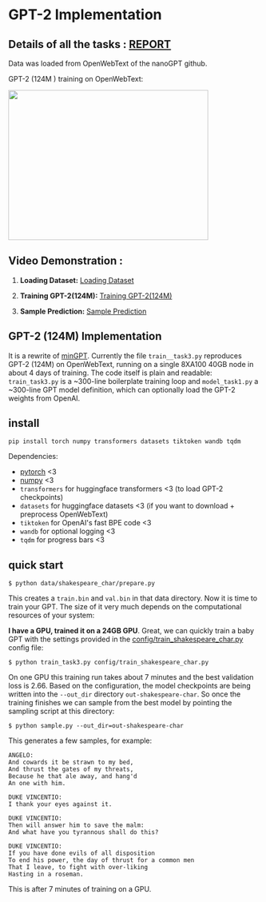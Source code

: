 # GPT-2 Implementation
## Details of all the tasks : [REPORT](https://docs.google.com/document/d/1GagBCirTLk43F-CXOxePy5YKvFI4BYs_cWWwGjaTw8M/edit?usp=sharing)
Data was loaded from OpenWebText of the nanoGPT github.

GPT-2 (124M ) training on OpenWebText:

<img src="https://github.com/AbhishekG-1plus/GPT-2_contlo/assets/77354191/d1b48fa8-1acd-4de8-a272-55f1592bef7d" width="400" height="300">

## Video Demonstration :

1. **Loading Dataset:**
   [Loading Dataset](https://photos.app.goo.gl/BPgqGmufbHSD5pS29)

2. **Training GPT-2(124M):**
   [Training GPT-2(124M)](./images/training_gpt2.png)

3. **Sample Prediction:**
   [Sample Prediction](./images/sample_prediction.png)

## GPT-2 (124M) Implementation

It is a rewrite of [minGPT](https://github.com/karpathy/minGPT). Currently the file `train__task3.py` reproduces GPT-2 (124M) on OpenWebText, running on a single 8XA100 40GB node in about 4 days of training. The code itself is plain and readable: `train_task3.py` is a ~300-line boilerplate training loop and `model_task1.py` a ~300-line GPT model definition, which can optionally load the GPT-2 weights from OpenAI.



## install

```
pip install torch numpy transformers datasets tiktoken wandb tqdm
```

Dependencies:

- [pytorch](https://pytorch.org) <3
- [numpy](https://numpy.org/install/) <3
-  `transformers` for huggingface transformers <3 (to load GPT-2 checkpoints)
-  `datasets` for huggingface datasets <3 (if you want to download + preprocess OpenWebText)
-  `tiktoken` for OpenAI's fast BPE code <3
-  `wandb` for optional logging <3
-  `tqdm` for progress bars <3

## quick start


```
$ python data/shakespeare_char/prepare.py
```

This creates a `train.bin` and `val.bin` in that data directory. Now it is time to train your GPT. The size of it very much depends on the computational resources of your system:

**I have a GPU, trained it on a 24GB GPU**. Great, we can quickly train a baby GPT with the settings provided in the [config/train_shakespeare_char.py](config/train_shakespeare_char.py) config file:

```
$ python train_task3.py config/train_shakespeare_char.py
```

On one GPU this training run takes about 7 minutes and the best validation loss is 2.66. Based on the configuration, the model checkpoints are being written into the `--out_dir` directory `out-shakespeare-char`. So once the training finishes we can sample from the best model by pointing the sampling script at this directory:

```
$ python sample.py --out_dir=out-shakespeare-char
```

This generates a few samples, for example:

```
ANGELO:
And cowards it be strawn to my bed,
And thrust the gates of my threats,
Because he that ale away, and hang'd
An one with him.

DUKE VINCENTIO:
I thank your eyes against it.

DUKE VINCENTIO:
Then will answer him to save the malm:
And what have you tyrannous shall do this?

DUKE VINCENTIO:
If you have done evils of all disposition
To end his power, the day of thrust for a common men
That I leave, to fight with over-liking
Hasting in a roseman.
```

This is after 7 minutes of training on a GPU.




